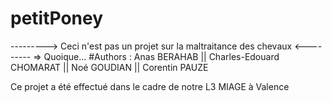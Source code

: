 # petitPoney

---------> Ceci n'est pas un projet sur la maltraitance des chevaux <---------
															=> Quoique...
#Authors : Anas BERAHAB || Charles-Edouard CHOMARAT || Noé GOUDIAN || Corentin PAUZE

Ce projet a été effectué dans le cadre de notre L3 MIAGE à Valence 

